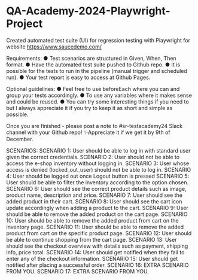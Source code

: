# QA-Academy-2024-Playwright-Project
Created automated test suite (UI) for regression testing with Playwright for website https://www.saucedemo.com/

Requirements:
●	Test scenarios are structured in Given, When, Then format. 
●	Have the automated test suite pushed to Github repo.
●	It is possible for the tests to run in the pipeline (manual trigger and scheduled run).
●	Your test report is easy to access at Github Pages.

Optional guidelines:
●	Feel free to use beforeEach where you can and group your tests accordingly.
●	To use any variables where it makes sense and could be reused.
●	You can try some interesting things if you need to but I always appreciate it if you try to keep it as short and simple as possible.

Once you are finished - please post a note to #sr-testacademy24 Slack channel with your Github repo! ✨Appreciate it if we get it by 9th of December.

SCENARIOS:
SCENARIO 1: User should be able to log in with standard user given the correct credentials.
SCENARIO 2: User should not be able to access the e-shop inventory without logging in.
SCENARIO 3: User whose access is denied (locked_out_user) should not be able to log in.
SCENARIO 4: User should be logged out once Logout button is pressed
SCENARIO 5: User should be able to filter the inventory according to the option chosen.
SCENARIO 6: User should see the correct product details such as image, product name, description and price.
SCENARIO 7: User should see the added product in their cart.
SCENARIO 8: User should see the cart icon update accordingly when adding a product to the cart.
SCENARIO 9: User should be able to remove the added product on the cart page.
SCENARIO 10: User should be able to remove the added product from cart on the inventory page.
SCENARIO 11: User should be able to remove the added product from cart on the specific product page.
SCENARIO 12: User should be able to continue shopping from the cart page.
SCENARIO 13: User should see the checkout overview with details such as payment, shipping info, price total.
SCENARIO 14: User should get notified when they fail to enter any of the checkout information.
SCENARIO 15: User should get notified after placing a successful order.
SCENARIO 16: EXTRA SCENARIO FROM YOU.
SCENARIO 17: EXTRA SCENARIO FROM YOU.
